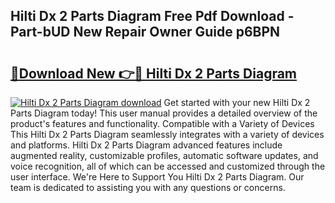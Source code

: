 ## Hilti Dx 2 Parts Diagram Free Pdf Download - Part-bUD New Repair Owner Guide p6BPN

# <h2><a href="http://dfhrvym.blite.top/?on=Hilti+Dx+2+Parts+Diagram">🔗Download New 👉🔴 Hilti Dx 2 Parts Diagram</a></h2>

[![Hilti Dx 2 Parts Diagram download](https://i.imgur.com/lujVjoI.png)](http://dfhrvym.blite.top/?on=Hilti+Dx+2+Parts+Diagram)
Get started with your new Hilti Dx 2 Parts Diagram today! This user manual provides a detailed overview of the product's features and functionality. Compatible with a Variety of Devices This Hilti Dx 2 Parts Diagram seamlessly integrates with a variety of devices and platforms. Hilti Dx 2 Parts Diagram advanced features include augmented reality, customizable profiles, automatic software updates, and voice recognition, all of which can be accessed and customized through the user interface. We're Here to Support You Hilti Dx 2 Parts Diagram. Our team is dedicated to assisting you with any questions or concerns.
